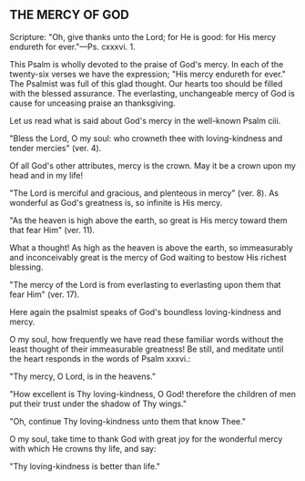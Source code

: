 ## THE MERCY OF GOD ##

Scripture: "Oh, give thanks unto the Lord; for He is good: for His mercy endureth for ever."—Ps. cxxxvi. 1.



This Psalm is wholly devoted to the praise of God's mercy. In each of the twenty-six verses we have the expression; "His mercy endureth for ever." The Psalmist was full of this glad thought. Our hearts too should be filled with the blessed assurance. The everlasting, unchangeable mercy of God is cause for unceasing praise an thanksgiving.

Let us read what is said about God's mercy in the well-known Psalm ciii.

"Bless the Lord, O my soul: who crowneth thee with loving-kindness and tender mercies" (ver. 4).

Of all God's other attributes, mercy is the crown. May it be a crown upon my head and in my life!

"The Lord is merciful and gracious, and plenteous in mercy" (ver. 8). As wonderful as God's greatness is, so infinite is His mercy.

"As the heaven is high above the earth, so great is His mercy toward them that fear Him" (ver. 11).

What a thought! As high as the heaven is above the earth, so immeasurably and inconceivably great is the mercy of God waiting to bestow His richest blessing.

"The mercy of the Lord is from everlasting to everlasting upon them that fear Him" (ver. 17).

Here again the psalmist speaks of God's boundless loving-kindness and mercy.

O my soul, how frequently we have read these familiar words without the least thought of their immeasurable greatness! Be still, and meditate until the heart responds in the words of Psalm xxxvi.:

"Thy mercy, O Lord, is in the heavens."

"How excellent is Thy loving-kindness, O God! therefore the children of men put their trust under the shadow of Thy wings."

"Oh, continue Thy loving-kindness unto them that know Thee."

O my soul, take time to thank God with great joy for the wonderful mercy with which He crowns thy life, and say:

"Thy loving-kindness is better than life."


